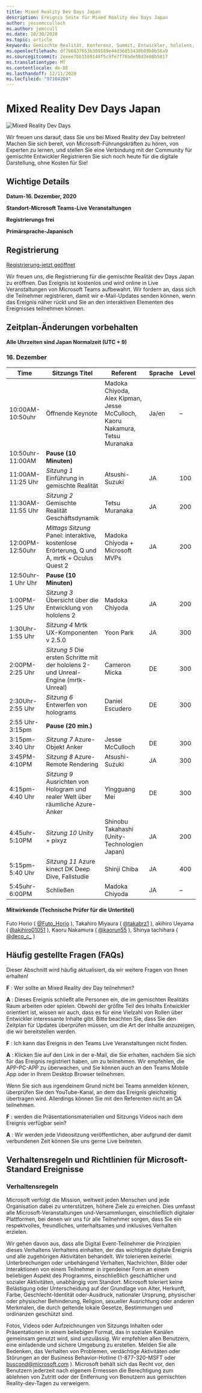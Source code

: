 ```yaml
---
title: Mixed Reality Dev Days Japan
description: Ereignis Seite für Mixed Reality dev Days Japan
author: jessemcculloch
ms.author: jemccull
ms.date: 10/30/2020
ms.topic: article
keywords: Gemischte Realität, Konferenz, Summit, Entwickler, hololens, hololens 2, kinect
ms.openlocfilehash: df7b6837653b309189e44d36853430b89b8b56a9
ms.sourcegitcommit: 2eeee7bb1589148f5c9fe7f76ade58d3e08b5817
ms.translationtype: MT
ms.contentlocale: de-DE
ms.lasthandoff: 12/11/2020
ms.locfileid: "97104204"
---
```

# <a name="mixed-reality-dev-days-japan"></a>Mixed Reality Dev Days Japan

![Mixed Reality Dev Days](images/MRDD/MRDevDaysJapanBanner.png)

Wir freuen uns darauf, dass Sie uns bei Mixed Reality dev Day beitreten! Machen Sie sich bereit, von Microsoft-Führungskräften zu hören, von Experten zu lernen, und stellen Sie eine Verbindung mit der Community für gemischte Entwickler Registrieren Sie sich noch heute für die digitale Darstellung, ohne Kosten für Sie!

## <a name="important-details"></a>Wichtige Details

**Datum-16. Dezember, 2020**

**Standort-Microsoft Teams-Live Veranstaltungen**

**Registrierungs frei**

**Primärsprache-Japanisch**

## <a name="registration"></a>Registrierung

[Registrierung-jetzt geöffnet](https://mixedrealityprod.microsoftcrmportals.com/event/sessions?id=MR_Dev_Days_Japan864059683)

Wir freuen uns, die Registrierung für die gemischte Realität dev Days Japan zu eröffnen.  Das Ereignis ist kostenlos und wird online in Live Veranstaltungen von Microsoft Teams aufbewahrt.  Wir fordern an, dass sich die Teilnehmer registrieren, damit wir e-Mail-Updates senden können, wenn das Ereignis näher rückt und Sie an den interaktiven Elementen des Ereignisses teilnehmen können.

## <a name="schedule---subject-to-change"></a>Zeitplan-Änderungen vorbehalten

**Alle Uhrzeiten sind Japan Normalzeit (UTC + 9)** 



### <a name="december-16th"></a>16. Dezember
|**Time**|**Sitzungs Titel**|**Referent**|**Sprache**|**Level**|
|---------|---------|---------|---------|---------|
|10:00AM-10:50uhr|Öffnende Keynote|Madoka Chiyoda, Alex Kipman, Jesse McCulloch, Kaoru Nakamura, Tetsu Muranaka|Ja/en|–|
|10:50uhr-11:00AM|**Pause (10 Minuten)**||||
|11:00AM-11:25 Uhr|*Sitzung 1* Einführung in gemischte Realität|Atsushi-Suzuki|JA|100|
|11:30AM-11:55 Uhr|*Sitzung 2* Gemischte Realität Geschäftsdynamik|Tetsu Muranaka|JA|200|
|12:00PM-12:50uhr|*Mittags Sitzung* Panel: interaktive, kostenlose Erörterung, Q und A, mrtk + Oculus Quest 2|Madoka Chiyoda + Microsoft MVPs|JA|200|
|12:50uhr-1 Uhr Uhr|**Pause (10 Minuten)**||||
|1:00PM-1:25 Uhr|*Sitzung 3* Übersicht über die Entwicklung von hololens 2|Madoka Chiyoda|JA|200|
|1:30Uhr-1:55 Uhr|*Sitzung 4* Mrtk UX-Komponenten v 2.5.0|Yoon Park|JA|300|
|2:00PM-2:25 Uhr|*Sitzung 5* Die ersten Schritte mit der hololens 2-und Unreal-Engine (mrtk-Unreal)|Cameron Micka|DE|300|
|2:30Uhr-2:55 Uhr|*Sitzung 6* Entwerfen von holograms|Daniel Escudero|DE|300|
|2:55 Uhr-3:15pm|**Pause (20 min.)**||||
|3:15pm-3:40 Uhr|*Sitzung 7* Azure-Objekt Anker|Jesse McCulloch|DE|300|
|3:45PM-4:10PM|*Sitzung 8* Azure-Remote Rendering|Atsushi-Suzuki|JA|300|
|4:15pm-4:40 Uhr|*Sitzung 9* Ausrichten von Hologram und realer Welt über räumliche Azure-Anker|Yingguang Mei|DE|300|
|4:45uhr-5:10PM|*Sitzung 10* Unity + pixyz|Shinobu Takahashi (Unity-Technologien Japan)|JA|200|
|5:15pm-5:40 Uhr|*Sitzung 11* Azure kinect DK Deep Dive, Fallstudie|Shinji Chiba|JA|400|
|5:45uhr-6:00PM|Schließen|Madoka Chiyoda|JA|–|

#### <a name="contributors-technical-reviewers-for-the-subtitles"></a>Mitwirkende (Technische Prüfer für die Untertitel)

Futo Horio ( [@Futo_Horio](https://twitter.com/Futo_Horio) ), Takahiro Miyaura ( [@takabrz1](https://twitter.com/takabrz1) ), akihiro Ueyama ( [@akihiro01051](https://twitter.com/akihiro01051) ), Kaoru Nakamura ( [@kaorun55](https://twitter.com/kaorun55) ), Shinya tachihara ( [@deco_c_](https://twitter.com/deco_c_) )

## <a name="frequently-asked-questions"></a>Häufig gestellte Fragen (FAQs)
Dieser Abschnitt wird häufig aktualisiert, da wir weitere Fragen von Ihnen erhalten!

**F** : Wer sollte an Mixed Reality dev Day teilnehmen?

**A** : Dieses Ereignis schließt alle Personen ein, die im gemischten Realitäts Raum arbeiten oder spielen. Obwohl der größte Teil des Inhalts Entwickler orientiert ist, wissen wir auch, dass es für eine Vielzahl von Rollen über Entwickler interessante Inhalte gibt. Bitte beachten Sie, dass Sie den Zeitplan für Updates überprüfen müssen, um die Art der Inhalte anzuzeigen, die wir bereitstellen werden.  

**F** : Ich kann das Ereignis in den Teams Live Veranstaltungen nicht finden.

**A** : Klicken Sie auf den Link in der e-Mail, die Sie erhalten, nachdem Sie sich für das Ereignis registriert haben, um zu teilnehmen. Wir empfehlen, die APP-PC-APP zu überwachen, und Sie können auch an den Teams Mobile App oder in Ihrem Desktop Browser teilnehmen.

Wenn Sie sich aus irgendeinem Grund nicht bei Teams anmelden können, überprüfen Sie den YouTube-Kanal, an dem das Ereignis gleichzeitig übertragen wird. Allerdings können Sie mit den Referenten nicht an QA teilnehmen.

**F** : werden die Präsentationsmaterialien und Sitzungs Videos nach dem Ereignis verfügbar sein?

**A** : Wir werden jede Videositzung veröffentlichen, aber aufgrund der damit verbundenen Zeit können Sie uns gerne Live beitreten.

<!--  
**Q** -  
**A** -  
  
**Q** -  
**A** -  
  
**Q** -  
**A** -  
-->

## <a name="code-of-conduct-and-microsoft-standard-event-guidelines"></a>Verhaltensregeln und Richtlinien für Microsoft-Standard Ereignisse

### <a name="code-of-conduct"></a>Verhaltensregeln 

Microsoft verfolgt die Mission, weltweit jeden Menschen und jede Organisation dabei zu unterstützen, höhere Ziele zu erreichen. Dies umfasst alle Microsoft-Veranstaltungen und-Versammlungen, einschließlich digitaler Plattformen, bei denen wir uns für alle Teilnehmer sorgen, dass Sie ein respektvolles, freundliches, unterhaltsames und inklusives Verhalten erzielen.

Wir gehen davon aus, dass alle Digital Event-Teilnehmer die Prinzipien dieses Verhaltens Verhaltens einhalten, der das wichtigste digitale Ereignis und alle zugehörigen Aktivitäten behandelt. Wir tolerieren keinerlei Unterbrechungen oder unbehängend Verhalten, Nachrichten, Bilder oder Interaktionen von einem Teilnehmer in irgendeiner Form an einem beliebigen Aspekt des Programms, einschließlich geschäftlicher und sozialer Aktivitäten, unabhängig vom Standort. Microsoft toleriert keine Belästigung oder Unterscheidung auf der Grundlage von Alter, Herkunft, Farbe, Geschlecht-Identität oder-Ausdruck, nationaler Ursprung, physischer oder physischer Behinderung, Religion, sexueller Ausrichtung oder anderen Merkmalen, die durch geltende lokale Gesetze, Bestimmungen und ordinanzen geschützt sind.  

Fotos, Videos oder Aufzeichnungen von Sitzungs Inhalten oder Präsentationen in einem beliebigen Format, das in sozialen Kanälen gemeinsam genutzt wird, sind unzulässig. Wir empfehlen allen Benutzern, eine einladende und sichere Umgebung zu erstellen. Melden Sie alle Bedenken, das Verhalten von Problemen, verdächtige Aktivitäten oder Störungen an der Business Behavior-Hotline (1-877-320-MSFT oder [buscond@microsoft.com](mailto:buscond@microsoft.com) ). Microsoft behält sich das Recht vor, den Benutzern jederzeit nach eigenem Ermessen die Berechtigung zum ablehnen von Zutritt oder der Entfernung von Benutzern aus gemischten Reality-dev-Tagen zu verweigern. 
